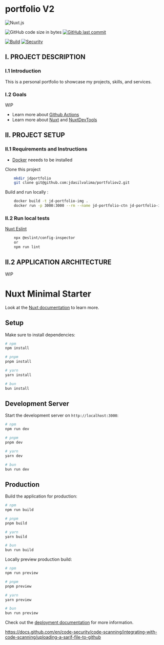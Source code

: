 # portfolio V2
![Nuxt.js](https://img.shields.io/badge/Nuxt.js-35495E?style=for-the-badge&logo=vue.js&logoColor=4FC08D)

![GitHub code size in bytes](https://img.shields.io/github/languages/code-size/jdasilvalima/portfoliov2?style=for-the-badge)
[![GitHub last commit](https://img.shields.io/github/last-commit/jdasilvalima/portfoliov2?style=for-the-badge)](https://github.com/jdasilvalima/portfoliov2/commits)

[![Build](https://github.com/jdasilvalima/portfoliov2/actions/workflows/nuxtjs.yml/badge.svg)](https://github.com/jdasilvalima/portfoliov2/actions)
[![Security](https://github.com/jdasilvalima/portfoliov2/actions/workflows/eslint.yml/badge.svg)](https://github.com/jdasilvalima/portfoliov2/actions)

## I. PROJECT DESCRIPTION
### I.1 Introduction
This is a personal portfolio to showcase my projects, skills, and services.

### I.2 Goals
WIP
- Learn more about [Github Actions](https://github.com/features/actions)
- Learn more about [Nuxt](https://nuxt.com/) and [NuxtDevTools](https://devtools.nuxt.com/)

## II. PROJECT SETUP
### II.1 Requirements and Instructions
- [Docker](https://www.docker.com/) neeeds to be installed

Clone this project
```sh
    mkdir jdportfolio
    git clone git@github.com:jdasilvalima/portfoliov2.git
```

Build and run locally :
```sh
    docker build -t jd-portfolio-img .
    docker run -p 3000:3000 --rm --name jd-portfolio-ctn jd-portfolio-img
```

### II.2 Run local tests
[Nuxt Eslint](https://eslint.nuxt.com/)
```sh
    npx @eslint/config-inspector
    or
    npm run lint
```

## II.2 APPLICATION ARCHITECTURE
WIP

# Nuxt Minimal Starter

Look at the [Nuxt documentation](https://nuxt.com/docs/getting-started/introduction) to learn more.

## Setup

Make sure to install dependencies:

```bash
# npm
npm install

# pnpm
pnpm install

# yarn
yarn install

# bun
bun install
```

## Development Server

Start the development server on `http://localhost:3000`:

```bash
# npm
npm run dev

# pnpm
pnpm dev

# yarn
yarn dev

# bun
bun run dev
```

## Production

Build the application for production:

```bash
# npm
npm run build

# pnpm
pnpm build

# yarn
yarn build

# bun
bun run build
```

Locally preview production build:

```bash
# npm
npm run preview

# pnpm
pnpm preview

# yarn
yarn preview

# bun
bun run preview
```

Check out the [deployment documentation](https://nuxt.com/docs/getting-started/deployment) for more information.

https://docs.github.com/en/code-security/code-scanning/integrating-with-code-scanning/uploading-a-sarif-file-to-github
